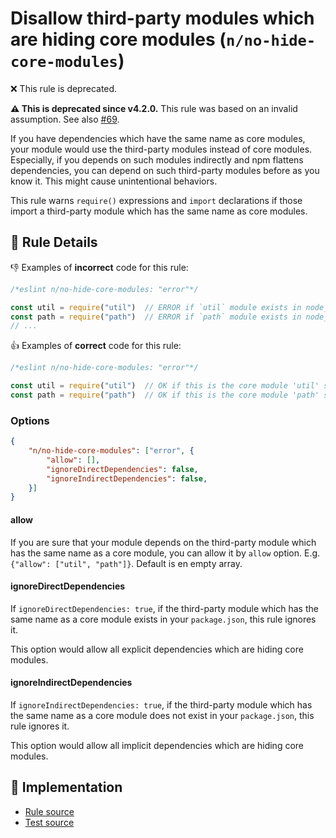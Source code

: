 # Disallow third-party modules which are hiding core modules (`n/no-hide-core-modules`)

❌ This rule is deprecated.

<!-- end auto-generated rule header -->

**:warning: This is deprecated since v4.2.0.** This rule was based on an invalid assumption. See also [#69](https://github.com/mysticatea/eslint-plugin-node/issues/69).

If you have dependencies which have the same name as core modules, your module would use the third-party modules instead of core modules.
Especially, if you depends on such modules indirectly and npm flattens dependencies, you can depend on such third-party modules before as you know it.
This might cause unintentional behaviors.

This rule warns `require()` expressions and `import` declarations if those import a third-party module which has the same name as core modules.

## 📖 Rule Details

:-1: Examples of **incorrect** code for this rule:

```js
/*eslint n/no-hide-core-modules: "error"*/

const util = require("util")  // ERROR if `util` module exists in node_modules directory.
const path = require("path")  // ERROR if `path` module exists in node_modules directory.
// ...
```

:+1: Examples of **correct** code for this rule:

```js
/*eslint n/no-hide-core-modules: "error"*/

const util = require("util")  // OK if this is the core module 'util' surely.
const path = require("path")  // OK if this is the core module 'path' surely.
```

### Options

```json
{
    "n/no-hide-core-modules": ["error", {
        "allow": [],
        "ignoreDirectDependencies": false,
        "ignoreIndirectDependencies": false,
    }]
}
```

#### allow

If you are sure that your module depends on the third-party module which has the same name as a core module, you can allow it by `allow` option.
E.g. `{"allow": ["util", "path"]}`.
Default is en empty array.

#### ignoreDirectDependencies

If `ignoreDirectDependencies: true`, if the third-party module which has the same name as a core module exists in your `package.json`, this rule ignores it.

This option would allow all explicit dependencies which are hiding core modules.

#### ignoreIndirectDependencies

If `ignoreIndirectDependencies: true`, if the third-party module which has the same name as a core module does not exist in your `package.json`, this rule ignores it.

This option would allow all implicit dependencies which are hiding core modules.

## 🔎 Implementation

- [Rule source](../../lib/rules/no-hide-core-modules.js)
- [Test source](../../tests/lib/rules/no-hide-core-modules.js)
